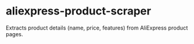 # aliexpress-product-scraper
 Extracts product details (name, price, features) from AliExpress product pages.
